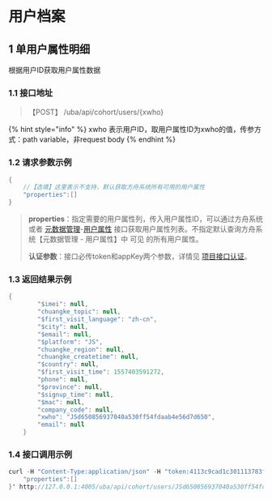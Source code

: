 # 用户档案

## 1 单用户属性明细

根据用户ID获取用户属性数据

### 1.1 接口地址

> 【POST】 /uba/api/cohort/users/{xwho}

{% hint style="info" %}
xwho 表示用户ID，取用户属性ID为xwho的值，传参方式：path variable，非request body
{% endhint %}

### 1.2 请求参数示例

```java
{
    //【选填】这里表示不支持，默认获取方舟系统所有可用的用户属性
    "properties":[]
}
```

> **properties**：指定需要的用户属性列，传入用户属性ID，可以通过方舟系统或者 [元数据管理](../api-manage-project/api-meta.md)-[用户属性](../api-manage-project/api-meta.md#1-huo-qu-yong-hu-shu-xing) 接口获取用户属性列表。不指定默认查询方舟系统【元数据管理 - 用户属性】中 可见 的所有用户属性。
>
> **认证参数**：接口必传token和appKey两个参数，详情见 [项目接口认证](../#21-xiang-mu-jie-kou-ren-zheng)。

### 1.3 返回结果示例

```java
{
        "$imei": null,
        "chuangke_topic": null,
        "$first_visit_language": "zh-cn",
        "$city": null,
        "$email": null,
        "$platform": "JS",
        "chuangke_region": null,
        "chuangke_createtime": null,
        "$country": null,
        "$first_visit_time": 1557403591272,
        "phone": null,
        "$province": null,
        "$signup_time": null,
        "$mac": null,
        "company_code": null,
        "xwho": "JSd650856937040a530ff54fdaab4e56d7d650",
        "email": null
    }
```

### 1.4 接口调用示例

```java
curl -H "Content-Type:application/json" -H "token:4113c9cad1c301113783f433e254888c" -H "appKey:31abd9593e9983ec" -X POST --data '{
    "properties":[]
}' http://127.0.0.1:4005/uba/api/cohort/users/JSd650856937040a530ff54fdaab4e56d7d650
```

